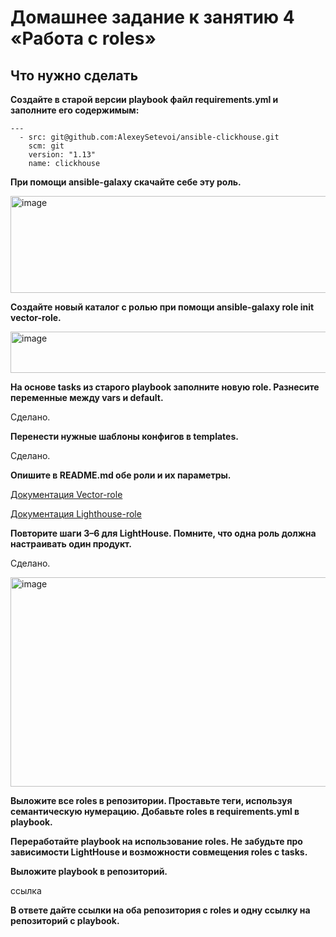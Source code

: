 # Домашнее задание к занятию 4 «Работа с roles»
## Что нужно сделать

**Создайте в старой версии playbook файл requirements.yml и заполните его содержимым:**

```
---
  - src: git@github.com:AlexeySetevoi/ansible-clickhouse.git
    scm: git
    version: "1.13"
    name: clickhouse 
```

**При помощи ansible-galaxy скачайте себе эту роль.**

<img width="1085" height="155" alt="image" src="https://github.com/user-attachments/assets/8dd8d5d4-3fd7-4491-8503-de278d855a16" />


**Создайте новый каталог с ролью при помощи ansible-galaxy role init vector-role.**

<img width="1042" height="66" alt="image" src="https://github.com/user-attachments/assets/0c8b13ae-94f2-48df-8088-51876d4be3c5" />


**На основе tasks из старого playbook заполните новую role. Разнесите переменные между vars и default.**

Сделано.

**Перенести нужные шаблоны конфигов в templates.**

Сделано.

**Опишите в README.md обе роли и их параметры.**

[Документация Vector-role](https://github.com/vladmgb/hw-ansible-roles/blob/main/playbook/roles/vector-role/README.md)

[Документация Lighthouse-role](https://github.com/vladmgb/hw-ansible-roles/blob/main/playbook/roles/lighthouse-role/README.md)

**Повторите шаги 3–6 для LightHouse. Помните, что одна роль должна настраивать один продукт.**

Сделано.

<img width="902" height="335" alt="image" src="https://github.com/user-attachments/assets/6fd536cb-36b5-4849-a596-b5e828c1fd92" />


**Выложите все roles в репозитории. Проставьте теги, используя семантическую нумерацию. Добавьте roles в requirements.yml в playbook.**

**Переработайте playbook на использование roles. Не забудьте про зависимости LightHouse и возможности совмещения roles с tasks.**

**Выложите playbook в репозиторий.**

ссылка 

**В ответе дайте ссылки на оба репозитория с roles и одну ссылку на репозиторий с playbook.**
